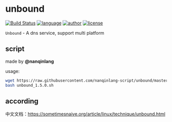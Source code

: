 # unbound
[![Build Status](https://github.com/nanqinlang/SVG/blob/master/build%20passing.svg)](https://github.com/nanqinlang-script/unbound)
[![language](https://github.com/nanqinlang/SVG/blob/master/language-shell-blue.svg)](https://github.com/nanqinlang-script/unbound)
[![author](https://github.com/nanqinlang/SVG/blob/master/author-nanqinlang-lightgrey.svg)](https://github.com/nanqinlang-script/unbound)
[![license](https://github.com/nanqinlang/SVG/blob/master/license-GPLv3-orange.svg)](https://github.com/nanqinlang-script/unbound)

`Unbound` - A dns service, support multi platform

## script
made by **@nanqinlang**

usage:
```bash
wget https://raw.githubusercontent.com/nanqinlang-script/unbound/master/unbound_1.5.0.sh
bash unbound_1.5.0.sh
```

## according
中文文档：https://sometimesnaive.org/article/linux/technique/unbound.html